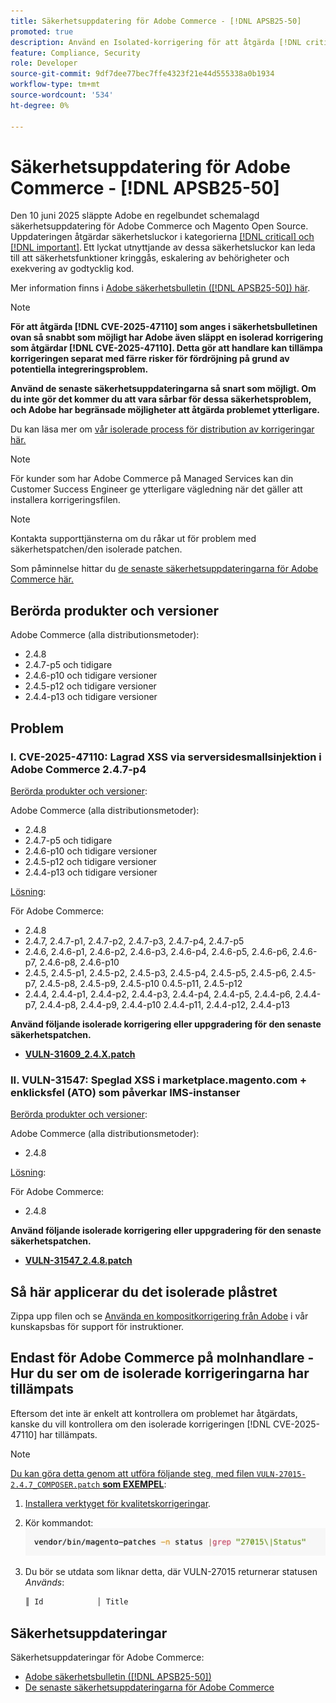 ```yaml
---
title: Säkerhetsuppdatering för Adobe Commerce - [!DNL APSB25-50]
promoted: true
description: Använd en Isolated-korrigering för att åtgärda [!DNL critical and important vulnerabilities] för Adobe Commerce 2.4.8, 2.4.7-p5, 2.4.6-p10, 2.4.5-p12, 2.4.4-p13 och tidigare versioner.
feature: Compliance, Security
role: Developer
source-git-commit: 9df7dee77bec7ffe4323f21e44d555338a0b1934
workflow-type: tm+mt
source-wordcount: '534'
ht-degree: 0%

---
```


# Säkerhetsuppdatering för Adobe Commerce - [!DNL APSB25-50]

Den 10 juni 2025 släppte Adobe en regelbundet schemalagd säkerhetsuppdatering för Adobe Commerce och Magento Open Source. Uppdateringen åtgärdar säkerhetsluckor i kategorierna [[!DNL critical]  och [!DNL important]](https://helpx.adobe.com/se/security/severity-ratings.html). Ett lyckat utnyttjande av dessa säkerhetsluckor kan leda till att säkerhetsfunktioner kringgås, eskalering av behörigheter och exekvering av godtycklig kod.

Mer information finns i [Adobe säkerhetsbulletin ([!DNL APSB25-50]) här](https://helpx.adobe.com/security/products/magento/apsb25-50.html).

>[!NOTE]
>
>**För att åtgärda [!DNL CVE-2025-47110] som anges i säkerhetsbulletinen ovan så snabbt som möjligt har Adobe även släppt en isolerad korrigering som åtgärdar [!DNL CVE-2025-47110]. Detta gör att handlare kan tillämpa korrigeringen separat med färre risker för fördröjning på grund av potentiella integreringsproblem.**

**Använd de senaste säkerhetsuppdateringarna så snart som möjligt. Om du inte gör det kommer du att vara sårbar för dessa säkerhetsproblem, och Adobe har begränsade möjligheter att åtgärda problemet ytterligare.**

Du kan läsa mer om [vår isolerade process för distribution av korrigeringar här.](https://business.adobe.com/blog/introducing-enhanced-security-patch-deployment-and-communications-in-adobe-commerce)

>[!NOTE]
>
>För kunder som har Adobe Commerce på Managed Services kan din Customer Success Engineer ge ytterligare vägledning när det gäller att installera korrigeringsfilen.

>[!NOTE]
>
>Kontakta supporttjänsterna om du råkar ut för problem med säkerhetspatchen/den isolerade patchen.

Som påminnelse hittar du [de senaste säkerhetsuppdateringarna för Adobe Commerce här.](https://helpx.adobe.com/se/security/products/magento.html)

## Berörda produkter och versioner

Adobe Commerce (alla distributionsmetoder):

* 2.4.8
* 2.4.7-p5 och tidigare
* 2.4.6-p10 och tidigare versioner
* 2.4.5-p12 och tidigare versioner
* 2.4.4-p13 och tidigare versioner

## Problem

### I. CVE-2025-47110: Lagrad XSS via serversidesmallsinjektion i Adobe Commerce 2.4.7-p4

<u>Berörda produkter och versioner</u>:

Adobe Commerce (alla distributionsmetoder):

* 2.4.8
* 2.4.7-p5 och tidigare
* 2.4.6-p10 och tidigare versioner
* 2.4.5-p12 och tidigare versioner
* 2.4.4-p13 och tidigare versioner

<u>Lösning</u>:

För Adobe Commerce:

* 2.4.8
* 2.4.7, 2.4.7-p1, 2.4.7-p2, 2.4.7-p3, 2.4.7-p4, 2.4.7-p5
* 2.4.6, 2.4.6-p1, 2.4.6-p2, 2.4.6-p3, 2.4.6-p4, 2.4.6-p5, 2.4.6-p6, 2.4.6-p7, 2.4.6-p8, 2.4.6-p10
* 2.4.5, 2.4.5-p1, 2.4.5-p2, 2.4.5-p3, 2.4.5-p4, 2.4.5-p5, 2.4.5-p6, 2.4.5-p7, 2.4.5-p8, 2.4.5-p9, 2.4.5-p10 0.4.5-p11, 2.4.5-p12
* 2.4.4, 2.4.4-p1, 2.4.4-p2, 2.4.4-p3, 2.4.4-p4, 2.4.4-p5, 2.4.4-p6, 2.4.4-p7, 2.4.4-p8, 2.4.4-p9, 2.4.4-p10 2.4.4-p11, 2.4.4-p12, 2.4.4-p13

**Använd följande isolerade korrigering eller uppgradering för den senaste säkerhetspatchen.**

* **[VULN-31609_2.4.X.patch](assets/VULN-31609_2.4.X_patch.zip)**

### II. VULN-31547: Speglad XSS i marketplace.magento.com + enklicksfel (ATO) som påverkar IMS-instanser

<u>Berörda produkter och versioner</u>:

Adobe Commerce (alla distributionsmetoder):

* 2.4.8

<u>Lösning</u>:

För Adobe Commerce:

* 2.4.8

**Använd följande isolerade korrigering eller uppgradering för den senaste säkerhetspatchen.**

* **[VULN-31547_2.4.8.patch](assets/VULN-31547_2.4.8_patch.zip)**

## Så här applicerar du det isolerade plåstret

Zippa upp filen och se [Använda en kompositkorrigering från Adobe](https://experienceleague.adobe.com/docs/commerce-knowledge-base/kb/how-to/how-to-apply-a-composer-patch-provided-by-magento.html?lang=sv-SE) i vår kunskapsbas för support för instruktioner.

## Endast för Adobe Commerce på molnhandlare - Hur du ser om de isolerade korrigeringarna har tillämpats

Eftersom det inte är enkelt att kontrollera om problemet har åtgärdats, kanske du vill kontrollera om den isolerade korrigeringen [!DNL CVE-2025-47110] har tillämpats.

>[!NOTE]
>
><u>Du kan göra detta genom att utföra följande steg, med filen `VULN-27015-2.4.7_COMPOSER.patch` **som EXEMPEL**</u>:

1. [Installera verktyget för kvalitetskorrigeringar](https://experienceleague.adobe.com/docs/commerce-operations/tools/quality-patches-tool/usage.html?lang=sv-SE).
1. Kör kommandot:<br>
   ![cve-2024-34102-tell-if-patch-applied-code](assets/cve-2024-34102-tell-if-patch-applied-code.png)
1. Du bör se utdata som liknar detta, där VULN-27015 returnerar statusen *Används*:

   ```bash
   ║ Id            │ Title                                                        │ Category        │ Origin                 │ Status      │ Details                                          ║ ║ N/A           │ ../m2-hotfixes/VULN-27015-2.4.7_COMPOSER_patch.patch      │ Other           │ Local                  │ Applied     │ Patch type: Custom                                
   ```

<!-- For Step 2:
     ```bash
    vendor/bin/magento-patches -n status |grep "27015\|Status"
     ```
-->

## Säkerhetsuppdateringar

Säkerhetsuppdateringar för Adobe Commerce:

* [Adobe säkerhetsbulletin ([!DNL APSB25-50])](https://helpx.adobe.com/security/products/magento/apsb25-50.html)
* [De senaste säkerhetsuppdateringarna för Adobe Commerce](https://helpx.adobe.com/se/security/products/magento.html)
